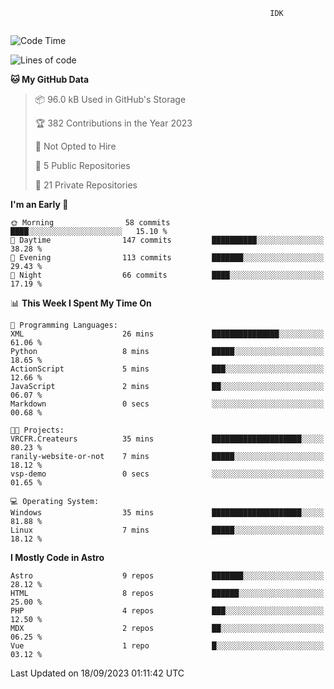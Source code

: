 ```text
                                                          IDK
                                       
```

<!--START_SECTION:waka-->
![Code Time](http://img.shields.io/badge/Code%20Time-40%20hrs%2026%20mins-blue)

![Lines of code](https://img.shields.io/badge/From%20Hello%20World%20I%27ve%20Written-115.4%20thousand%20lines%20of%20code-blue)

**🐱 My GitHub Data** 

> 📦 96.0 kB Used in GitHub's Storage 
 > 
> 🏆 382 Contributions in the Year 2023
 > 
> 🚫 Not Opted to Hire
 > 
> 📜 5 Public Repositories 
 > 
> 🔑 21 Private Repositories 
 > 
**I'm an Early 🐤** 

```text
🌞 Morning                58 commits          ████░░░░░░░░░░░░░░░░░░░░░   15.10 % 
🌆 Daytime                147 commits         ██████████░░░░░░░░░░░░░░░   38.28 % 
🌃 Evening                113 commits         ███████░░░░░░░░░░░░░░░░░░   29.43 % 
🌙 Night                  66 commits          ████░░░░░░░░░░░░░░░░░░░░░   17.19 % 
```


📊 **This Week I Spent My Time On** 

```text
💬 Programming Languages: 
XML                      26 mins             ███████████████░░░░░░░░░░   61.06 % 
Python                   8 mins              █████░░░░░░░░░░░░░░░░░░░░   18.65 % 
ActionScript             5 mins              ███░░░░░░░░░░░░░░░░░░░░░░   12.66 % 
JavaScript               2 mins              ██░░░░░░░░░░░░░░░░░░░░░░░   06.07 % 
Markdown                 0 secs              ░░░░░░░░░░░░░░░░░░░░░░░░░   00.68 % 

🐱‍💻 Projects: 
VRCFR.Createurs          35 mins             ████████████████████░░░░░   80.23 % 
ranily-website-or-not    7 mins              █████░░░░░░░░░░░░░░░░░░░░   18.12 % 
vsp-demo                 0 secs              ░░░░░░░░░░░░░░░░░░░░░░░░░   01.65 % 

💻 Operating System: 
Windows                  35 mins             ████████████████████░░░░░   81.88 % 
Linux                    7 mins              █████░░░░░░░░░░░░░░░░░░░░   18.12 % 
```

**I Mostly Code in Astro** 

```text
Astro                    9 repos             ███████░░░░░░░░░░░░░░░░░░   28.12 % 
HTML                     8 repos             ██████░░░░░░░░░░░░░░░░░░░   25.00 % 
PHP                      4 repos             ███░░░░░░░░░░░░░░░░░░░░░░   12.50 % 
MDX                      2 repos             ██░░░░░░░░░░░░░░░░░░░░░░░   06.25 % 
Vue                      1 repo              █░░░░░░░░░░░░░░░░░░░░░░░░   03.12 % 
```




 Last Updated on 18/09/2023 01:11:42 UTC
<!--END_SECTION:waka-->

